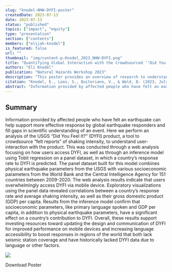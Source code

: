 ```yaml
---
slug: "knodel-NHW-DYFI-poster"
createdDate: 2023-07-13
date: 2023-07-13
status: "published"
topics: ["impact", "equity"]
type: "presentation"
section: ["contents"]
members: ["elijah-knodel"]
is_featured: false
url: ""
thumbnail: "img/content-p-Knodel_2023_NHW-DYFI.png"
title: "Quantifying Global Interaction with the Crowdsourced ''Did You Feel It?'' System"
authors: "Eli Knodel"
publication: "Natural Hazards Workshop 2023"
description: "This poster provides an overview of research to understand who access DYFI? globally."
citation: "Knodel, E., Loos, S., Quitoriano, V., & Wald, D. (2023, July 9). Quantifying Global Interaction with the Crowdsourced “‘Did You Feel It?’” System [Poster Presentation]. Natural Hazards Workshop, Boulder, CO." # add the citation here, in APA format
abstract: "Information provided by affected people who have felt an earthquake can help support more effective response by global earthquake responders and fill gaps in scientific understanding of an event. Here we perform an analysis of the USGS “Did You Feel It?” (DYFI) product, a tool to crowdsource “felt reports” of shaking intensity, to understand user-interaction with the product. This was conducted through a web analysis focusing on how users access DYFI, as well as through an inference model using Tobit regression on a panel dataset, in which a country’s response rate to DYFI is predicted. The panel dataset built for this model combines physical earthquake parameters from the USGS with various socioeconomic parameters from the World Bank and the Central Intelligence Agency for 151 countries between 2009-2020. The web analysis results indicate that users overwhelmingly access DYFI via mobile device. Exploratory visualizations using the panel data revealed correlations between a country’s response rate and average shaking intensity, as well as their gross domestic product (GDP) per capita. Results from the inference model confirm that socioeconomic parameters, like primary language spoken and GDP per capita, in addition to physical earthquake parameters, have a significant effect on a country’s contribution to DYFI. Overall, these results support investing resources toward updating the design and communication of DYFI for improved performance on mobile devices and increasing language accessibility to boost responses in regions of the world that both lack seismic station coverage and have historically lacked DYFI data due to language or other factors."
---
```


## Summary 

Information provided by affected people who have felt an earthquake can help support more effective response by global earthquake responders and fill gaps in scientific understanding of an event. Here we perform an analysis of the USGS “Did You Feel It?” (DYFI) product, a tool to crowdsource “felt reports” of shaking intensity, to understand user-interaction with the product. This was conducted through a web analysis focusing on how users access DYFI, as well as through an inference model using Tobit regression on a panel dataset, in which a country’s response rate to DYFI is predicted. The panel dataset built for this model combines physical earthquake parameters from the USGS with various socioeconomic parameters from the World Bank and the Central Intelligence Agency for 151 countries between 2009-2020. The web analysis results indicate that users overwhelmingly access DYFI via mobile device. Exploratory visualizations using the panel data revealed correlations between a country’s response rate and average shaking intensity, as well as their gross domestic product (GDP) per capita. Results from the inference model confirm that socioeconomic parameters, like primary language spoken and GDP per capita, in addition to physical earthquake parameters, have a significant effect on a country’s contribution to DYFI. Overall, these results support investing resources toward updating the design and communication of DYFI for improved performance on mobile devices and increasing language accessibility to boost responses in regions of the world that both lack seismic station coverage and have historically lacked DYFI data due to language or other factors.

![](./content-p-Knodel_2023_NHW-DYFI.png)

<Link is-button doOpenInNewTab to="https://drive.google.com/file/d/1l5vaZJjyGlnkrzNqTjJe3kEPagicrC2c/view?usp=share_link"> Download Poster </Link>
